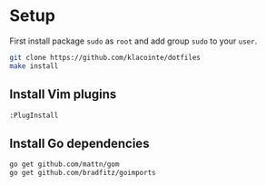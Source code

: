 # Setup

First install package `sudo` as `root` and add group `sudo` to your `user`.

```bash
git clone https://github.com/klacointe/dotfiles
make install
```

## Install Vim plugins

```bash
:PlugInstall
```

## Install Go dependencies

```bash
go get github.com/mattn/gom
go get github.com/bradfitz/goimports
```
